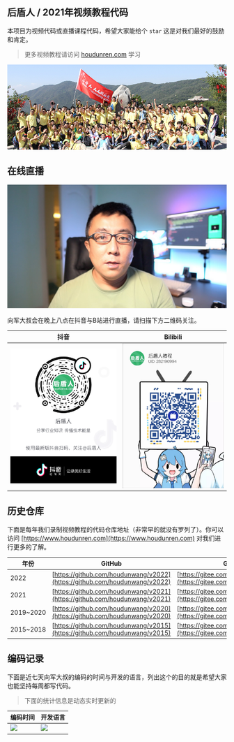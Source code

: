 ## 后盾人 / 2021年视频教程代码

本项目为视频代码或直播课程代码，希望大家能给个 `star` 这是对我们最好的鼓励和肯定。

> 更多视频教程请访问 [ houdunren.com](houdunren.com) 学习



![IMG_7099](./assets/IMG_7099.JPG)



## 在线直播

<img src="./assets/xj.jpg" alt="image-20210216220804022" style="zoom:50%;" />



向军大叔会在晚上八点在抖音与B站进行直播，请扫描下方二维码关注。

| 抖音                                            | Bilibili                                         |
| ----------------------------------------------- | ------------------------------------------------ |
| ![image-20210216220804022](./assets/douyin.png) | ![image-20210216220804022](./assets/bilibli.jpg) |




## 历史仓库

下面是每年我们录制视频教程的代码仓库地址（非常早的就没有罗列了）。你可以访问 [https://www.houdunren.com](https://www.houdunren.com) 对我们进行更多的了解。

| 年份      | GitHub                                                       | Gitee                                                        |
| --------- | ------------------------------------------------------------ | ------------------------------------------------------------ |
| 2022      | [https://github.com/houdunwang/v2022](https://github.com/houdunwang/v2022) | [https://gitee.com/houdunren/v2022](https://gitee.com/houdunren/v2022) |
| 2021      | [https://github.com/houdunwang/v2021](https://github.com/houdunwang/v2021) | [https://gitee.com/houdunren/v2021](https://gitee.com/houdunren/v2021) |
| 2019~2020 | [https://github.com/houdunwang/v2020](https://github.com/houdunwang/v2020) | [https://gitee.com/houdunren/v2020](https://gitee.com/houdunren/v2020) |
| 2015~2018 | [https://github.com/houdunwang/v2015](https://github.com/houdunwang/v2015) | [https://gitee.com/houdunren/v2015](https://gitee.com/houdunren/v2015) |



## 编码记录

下面是近七天向军大叔的编码的时间与开发的语言，列出这个的目的就是希望大家也能坚持每周都写代码。

> 下面的统计信息是动态实时更新的

| **编码时间**                                                 | **开发语言**                                                 |
| ------------------------------------------------------------ | ------------------------------------------------------------ |
| <img src="https://wakatime.com/share/@houdunren/e20f8fb4-dc01-4898-8ea8-0b6eb0673e5e.png"  /> | <img src="https://wakatime.com/share/@houdunren/32b9163d-c433-47c6-a9aa-e92ab41a52a3.png" /> |

